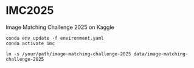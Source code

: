 # IMC2025
Image Matching Challenge 2025 on Kaggle

```
conda env update -f environment.yaml
conda activate imc

ln -s /your/path/image-matching-challenge-2025 data/image-matching-challenge-2025
```
